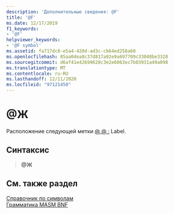```yaml
---
description: 'Дополнительные сведения: @F'
title: '@F'
ms.date: 12/17/2019
f1_keywords:
- '@F'
helpviewer_keywords:
- '@F symbol'
ms.assetid: fa717dc8-e5a4-420d-ad3c-cb64ed258a60
ms.openlocfilehash: 85aa0dea8c37d817a02e9a697709c33048be3328
ms.sourcegitcommit: d6af41e42699628c3e2e6063ec7b03931a49a098
ms.translationtype: MT
ms.contentlocale: ru-RU
ms.lasthandoff: 12/11/2020
ms.locfileid: "97121450"
---
```

# <a name="f"></a>\@Ж

Расположение следующей метки [ \@ \@ :](at-at.md) Label.

## <a name="syntax"></a>Синтаксис

> **\@Ж**

## <a name="see-also"></a>См. также раздел

[Справочник по символам](symbols-reference.md)\
[Грамматика MASM BNF](masm-bnf-grammar.md)
